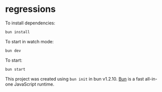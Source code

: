 # regressions

To install dependencies:

```bash
bun install
```

To start in watch mode:

```bash
bun dev
```

To start:

```bash
bun start 
```

This project was created using `bun init` in bun v1.2.10. [Bun](https://bun.sh) is a fast all-in-one JavaScript runtime.
